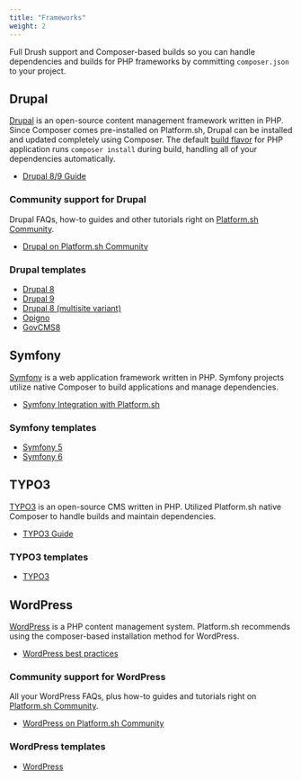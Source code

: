 ```yaml
---
title: "Frameworks"
weight: 2
---
```


Full Drush support and Composer-based builds
so you can handle dependencies and builds for PHP frameworks by committing `composer.json` to your project.

## Drupal

[Drupal](https://www.drupal.org/) is an open-source content management framework written in PHP.
Since Composer comes pre-installed on Platform.sh, Drupal can be installed and updated completely using Composer.
The default [build flavor](../../create-apps/app-reference.md#build) for PHP application
runs `composer install` during build, handling all of your dependencies automatically.

* [Drupal 8/9 Guide](../../guides/drupal9/_index.md)

### Community support for Drupal

Drupal FAQs, how-to guides and other tutorials right on [Platform.sh Community](https://community.platform.sh/).

* [Drupal on Platform.sh Community](https://community.platform.sh/search?q=drupal)

### Drupal templates

* [Drupal 8](https://github.com/platformsh-templates/drupal8)
* [Drupal 9](https://github.com/platformsh-templates/drupal9)
* [Drupal 8 (multisite variant)](https://github.com/platformsh-templates/drupal8-multisite)
* [Opigno](https://github.com/platformsh-templates/drupal8-opigno)
* [GovCMS8](https://github.com/platformsh-templates/drupal8-govcms8)

## Symfony

[Symfony](https://symfony.com/) is a web application framework written in PHP. Symfony projects utilize native Composer to build applications and manage dependencies.

* [Symfony Integration with Platform.sh](https://symfony.com/cloud)

### Symfony templates

* [Symfony 5](https://github.com/symfonycorp/platformsh-symfony-template/tree/5.4)
* [Symfony 6](https://github.com/symfonycorp/platformsh-symfony-template/tree/6.1)

## TYPO3

[TYPO3](https://typo3.org/) is an open-source CMS written in PHP. Utilized Platform.sh native Composer to handle builds and maintain dependencies.

* [TYPO3 Guide](/guides/typo3/deploy/_index.md)

### TYPO3 templates

* [TYPO3](https://github.com/platformsh-templates/typo3)

## WordPress

[WordPress](https://wordpress.com/) is a PHP content management system. Platform.sh recommends using the composer-based installation method for WordPress.

* [WordPress best practices](/guides/wordpress/_index.md)

### Community support for WordPress

All your WordPress FAQs, plus how-to guides and tutorials right on [Platform.sh Community](https://community.platform.sh/).

* [WordPress on Platform.sh Community](https://community.platform.sh/search?q=wordpress)

### WordPress templates

* [WordPress](https://github.com/platformsh-templates/wordpress-composer)
